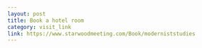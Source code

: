 ```yaml
---
layout: post
title: Book a hotel room
category: visit_link
link: https://www.starwoodmeeting.com/Book/moderniststudies
---
```


